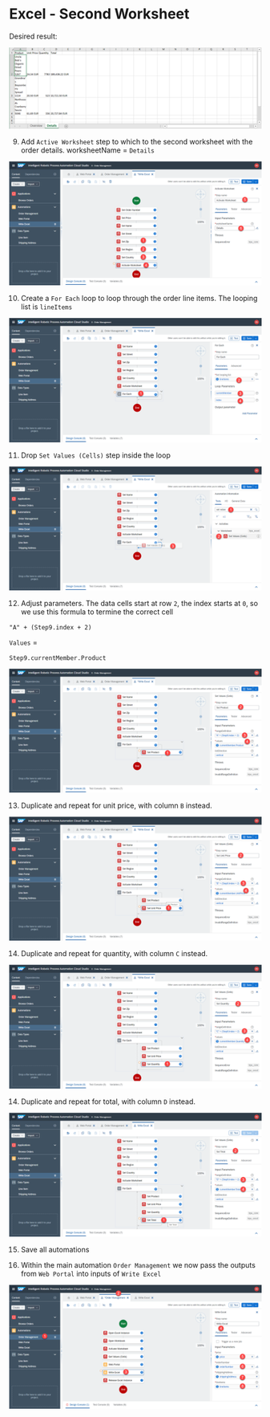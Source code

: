 # Excel - Second Worksheet

Desired result:

![](../images/0921.png)

9. Add `Active Worksheet` step to which to the second worksheet with the order details. worksheetName = `Details`

![](../images/0909.png)

10. Create a `For Each` loop to loop through the order line items. The looping list is `lineItems`

![](../images/0910.png)

11. Drop `Set Values (Cells)` step inside the loop

![](../images/0911.png)

12. Adjust parameters. The data cells start at row `2`, the index starts at `0`, so we use this formula to termine the correct cell

```
"A" + (Step9.index + 2)
```

`Values` = 

```
Step9.currentMember.Product
```

![](../images/0912.png)

13. Duplicate and repeat for unit price, with column `B` instead.


![](../images/0913.png)

14. Duplicate and repeat for quantity, with column `C` instead.

![](../images/0914.png)

14. Duplicate and repeat for total, with column `D` instead.

![](../images/0915.png)

15. Save all automations 

16. Within the main automation `Order Management` we now pass the outputs from `Web Portal` into inputs of `Write Excel`

![](../images/0916.png)